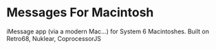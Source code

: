 # Messages For Macintosh
iMessage app (via a modern Mac...) for System 6 Macintoshes. Built on Retro68, Nuklear, CoprocessorJS